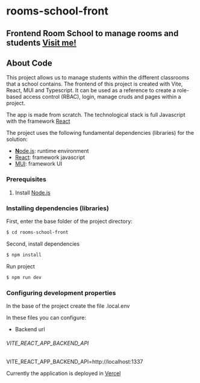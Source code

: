 # rooms-school-front

## Frontend Room School to manage rooms and students [Visit me!](https://rooms-school-front.vercel.app/)

## About Code


This project allows us to manage students within the different classrooms that a school contains.
The frontend of this project is created with Vite, React, MUI and Typescript. It can be used as a reference to create a role-based access control (RBAC), login, manage cruds and pages within a project.

The app is made from scratch. The technological stack is full Javascript with the framework [React](https://es.reactjs.org/)

The project uses the following fundamental dependencies (libraries) for the solution:

* [**N**ode.js](https://nodejs.org): runtime environment
* [React](https://es.reactjs.org/): framework javascript
* [MUI](https://mui.com/): framework UI


### Prerequisites

1. Install [Node.js](https://nodejs.org)

### Installing dependencies (libraries)

First, enter the base folder of the project directory:

```sh
$ cd rooms-school-front
```
Second, install dependencies

```sh
$ npm install
```

Run project

```sh
$ npm run dev
```

### Configuring development properties

In the base of the project create the file .local.env

In these files you can configure:

* Backend url

###### VITE_REACT_APP_BACKEND_API

VITE_REACT_APP_BACKEND_API=http://localhost:1337


Currently the application is deployed in [Vercel](https://vercel.com/) 

